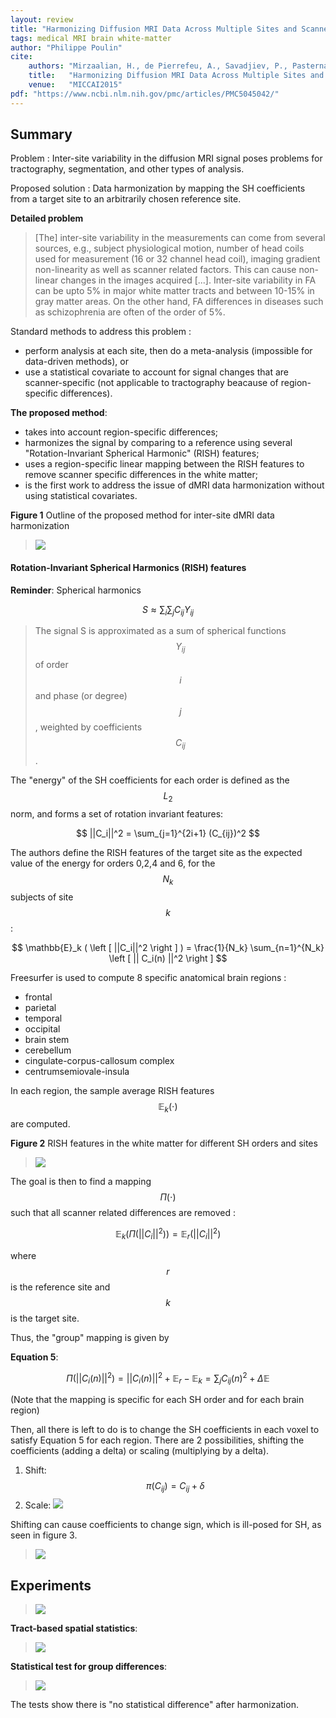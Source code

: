 ```yaml
---
layout: review
title: "Harmonizing Diffusion MRI Data Across Multiple Sites and Scanners"
tags: medical MRI brain white-matter
author: "Philippe Poulin"
cite:
    authors: "Mirzaalian, H., de Pierrefeu, A., Savadjiev, P., Pasternak, O., Bouix, S., Kubicki, M., Westin, C.F., Shenton, M.E. and Rathi, Y."
    title:   "Harmonizing Diffusion MRI Data Across Multiple Sites and Scanners"
    venue:   "MICCAI2015"
pdf: "https://www.ncbi.nlm.nih.gov/pmc/articles/PMC5045042/"
---
```


## Summary

Problem : Inter-site variability in the diffusion MRI signal poses problems for tractography, segmentation, and other types of analysis.

Proposed solution : Data harmonization by mapping the SH coefficients from a target site to an arbitrarily chosen reference site.


**Detailed problem**
> [The] inter-site variability in the measurements can come from several sources, e.g., subject physiological motion, number of head coils used for measurement (16 or 32 channel head coil), imaging gradient non-linearity as well as scanner related factors. This can cause non-linear changes in the images acquired [...]. Inter-site variability in FA can be upto 5% in major white matter tracts and between 10-15% in gray matter areas. On the other hand, FA differences in diseases such as schizophrenia are often of the order of 5%.


Standard methods to address this problem :

- perform analysis at each site, then do a meta-analysis (impossible for data-driven methods), or
- use a statistical covariate to account for signal changes that are scanner-specific (not applicable to tractography beacause of region-specific differences).


**The proposed method**:

- takes into account region-specific differences;
- harmonizes the signal by comparing to a reference using several "Rotation-Invariant Spherical Harmonic" (RISH) features;
- uses a region-specific linear mapping between the RISH features to remove scanner specific differences in the white matter;
- is the first work to address the issue of dMRI data harmonization without using statistical covariates.


**Figure 1** Outline of the proposed method for inter-site dMRI data harmonization
> ![](/deep-learning/images/dmri-harmonization/figure1.png)


#### Rotation-Invariant Spherical Harmonics (RISH) features

**Reminder**: Spherical harmonics

$$ S \approx \sum_i \sum_j C_{ij} Y_{ij} $$

> The signal S is approximated as a sum of spherical functions $$Y_{ij}$$ of order $$i$$ and phase (or degree) $$j$$, weighted by coefficients $$C_{ij}$$.

The "energy" of the SH coefficients for each order is defined as the $$L_2$$ norm, and forms a set of rotation invariant features:

$$ ||C_i||^2 = \sum_{j=1}^{2i+1} (C_{ij})^2 $$

The authors define the RISH features of the target site as the expected value of the energy for orders 0,2,4 and 6, for the $$N_k$$ subjects of site $$k$$:

$$ \mathbb{E}_k ( \left [ ||C_i||^2 \right ] ) = \frac{1}{N_k} \sum_{n=1}^{N_k} \left [ || C_i(n) ||^2 \right ] $$

Freesurfer is used to compute 8 specific anatomical brain regions :

- frontal
- parietal
- temporal
- occipital
- brain stem
- cerebellum
- cingulate-corpus-callosum complex
- centrumsemiovale-insula


In each region, the sample average RISH features $$\mathbb{E}_k (\cdot)$$ are computed.


**Figure 2** RISH features in the white matter for different SH orders and sites
> ![](/deep-learning/images/dmri-harmonization/figure2.png)

The goal is then to find a mapping $$\Pi (\cdot)$$ such that all scanner related differences are removed :

$$ \mathbb{E}_k ( \Pi (||C_i||^2) ) = \mathbb{E}_r (||C_i||^2) $$

where $$r$$ is the reference site and $$k$$ is the target site.

Thus, the "group" mapping is given by 

**Equation 5**:

$$ \Pi ( ||C_i(n)||^2) = ||C_i(n)||^2 + \mathbb{E}_r - \mathbb{E}_k = \sum_j C_{ij}(n)^2 + \Delta \mathbb{E} $$

(Note that the mapping is specific for each SH order and for each brain region)

Then, all there is left to do is to change the SH coefficients in each voxel to satisfy Equation 5 for each region.
There are 2 possibilities, shifting the coefficients (adding a delta) or scaling (multiplying by a delta).

1. Shift: $$ \pi(C_{ij}) = C_{ij} + \delta $$
2. Scale: ![](/deep-learning/images/dmri-harmonization/equation6.png)

Shifting can cause coefficients to change sign, which is ill-posed for SH, as seen in figure 3.

> ![](/deep-learning/images/dmri-harmonization/figure3.png)


## Experiments

> ![](/deep-learning/images/dmri-harmonization/table1.png)

**Tract-based spatial statistics**:

> ![](/deep-learning/images/dmri-harmonization/figure4.png)

**Statistical test for group differences**:

> ![](/deep-learning/images/dmri-harmonization/table2.png)

The tests show there is "no statistical difference" after harmonization.
